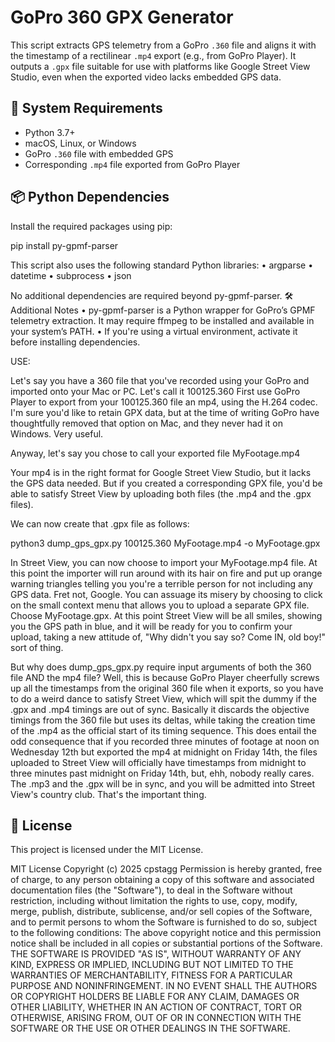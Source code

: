 # GoPro 360 GPX Generator

This script extracts GPS telemetry from a GoPro `.360` file and aligns it with the timestamp of a rectilinear `.mp4` export (e.g., from GoPro Player). It outputs a `.gpx` file suitable for use with platforms like Google Street View Studio, even when the exported video lacks embedded GPS data.

## 🔧 System Requirements

- Python 3.7+
- macOS, Linux, or Windows
- GoPro `.360` file with embedded GPS
- Corresponding `.mp4` file exported from GoPro Player

## 📦 Python Dependencies

Install the required packages using pip:

pip install py-gpmf-parser

This script also uses the following standard Python libraries:
• 	argparse
• 	datetime
• 	subprocess
• 	json

No additional dependencies are required beyond py-gpmf-parser.
🛠️ Additional Notes
• 	py-gpmf-parser is a Python wrapper for GoPro’s GPMF telemetry extraction. It may require ffmpeg to be installed and available in your system’s PATH.
• 	If you're using a virtual environment, activate it before installing dependencies.

USE:

Let's say you have a 360 file that you've recorded using your GoPro and imported onto your Mac or PC. Let's call it 100125.360
First use GoPro Player to export from your 100125.360 file an mp4, using the H.264 codec. I'm sure you'd like to retain GPX data,
but at the time of writing GoPro have thoughtfully removed that option on Mac, and they never had it on Windows. Very useful.

Anyway, let's say you chose to call your exported file MyFootage.mp4

Your mp4 is in the right format for Google Street View Studio, but it lacks the GPS data needed. But if you created a corresponding GPX file, you'd be able to satisfy
Street View by uploading both files (the .mp4 and the .gpx files).

We can now create that .gpx file as follows:

python3 dump_gps_gpx.py 100125.360 MyFootage.mp4 -o MyFootage.gpx

In Street View, you can now choose to import your MyFootage.mp4 file. At this point the importer will run around with its hair on fire and put up orange warning triangles
telling you you're a terrible person for not including any GPS data. Fret not, Google. You can assuage its misery by choosing to click on the small context menu that allows
you to upload a separate GPX file. Choose MyFootage.gpx. At this point Street View will be all smiles, showing you the GPS path in blue, and it will be ready for you to confirm
your upload, taking a new attitude of, "Why didn't you say so? Come IN, old boy!" sort of thing.

But why does dump_gps_gpx.py require input arguments of both the 360 file AND the mp4 file? Well, this is because GoPro Player cheerfully screws up all the timestamps from the original
360 file when it exports, so you have to do a weird dance to satisfy Street View, which will spit the dummy if the .gpx and .mp4 timings are out of sync. Basically it discards the
objective timings from the 360 file but uses its deltas, while taking the creation time of the .mp4 as the official start of its timing sequence. This does entail the odd
consequence that if you recorded three minutes of footage at noon on Wednesday 12th but exported the mp4 at midnight on Friday 14th, the files uploaded to Street View will officially
have timestamps from midnight to three minutes past midnight on Friday 14th, but, ehh, nobody really cares. The .mp3 and the .gpx will be in sync, and you will be admitted into
Street View's country club. That's the important thing.

## 📝 License

This project is licensed under the MIT License.

MIT License
Copyright (c) 2025 cpstagg
Permission is hereby granted, free of charge, to any person obtaining a copy of this software and associated documentation files (the "Software"), to deal in the Software without restriction, 
including without limitation the rights to use, copy, modify, merge, publish, distribute, sublicense, and/or sell copies of the Software, and to permit persons to whom the Software is furnished to do so, 
subject to the following conditions:
The above copyright notice and this permission notice shall be included in all copies or substantial portions of the Software.
THE SOFTWARE IS PROVIDED "AS IS", WITHOUT WARRANTY OF ANY KIND, EXPRESS OR IMPLIED, INCLUDING BUT NOT LIMITED TO THE WARRANTIES OF MERCHANTABILITY, FITNESS FOR A PARTICULAR PURPOSE AND NONINFRINGEMENT. 
IN NO EVENT SHALL THE AUTHORS OR COPYRIGHT HOLDERS BE LIABLE FOR ANY CLAIM, DAMAGES OR OTHER LIABILITY, WHETHER IN AN ACTION OF CONTRACT, TORT OR OTHERWISE, ARISING FROM, OUT OF OR IN CONNECTION WITH 
THE SOFTWARE OR THE USE OR OTHER DEALINGS IN THE SOFTWARE.
